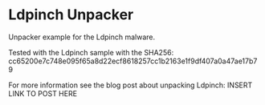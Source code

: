 # Ldpinch Unpacker

Unpacker example for the Ldpinch malware. 

Tested with the Ldpinch sample with the SHA256: cc65200e7c748e095f65a8d22ecf8618257cc1b2163e1f9df407a0a47ae17b79

For more information see the blog post about unpacking Ldpinch: INSERT LINK TO POST HERE

